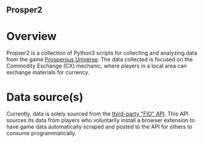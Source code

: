 ## Prosper2

# Overview
Propser2 is a collection of Python3 scripts for collecting and analyzing data from the game [Prosperous Universe](https://prosperousuniverse.com/). The data collected is focused on the Commodity Exchange (CX) mechanic, where players in a local area can exchange materials for currency. 

# Data source(s)
Currently, data is solely sourced from the [third-party "FIO" API](https://doc.fnar.net). This API sources its data from players who voluntarily install a browser extension to have game data automatically scraped and posted to the API for others to consume programmatically.

